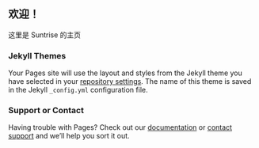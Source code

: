 ## 欢迎！
这里是 Suntrise 的主页

### Jekyll Themes

Your Pages site will use the layout and styles from the Jekyll theme you have selected in your [repository settings](https://github.com/BSOD-Programming-Team/YesMyFault.github.io/settings/pages). The name of this theme is saved in the Jekyll `_config.yml` configuration file.

### Support or Contact

Having trouble with Pages? Check out our [documentation](https://docs.github.com/categories/github-pages-basics/) or [contact support](https://support.github.com/contact) and we’ll help you sort it out.

